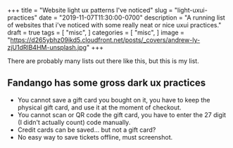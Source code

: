 +++
title = "Website light ux patterns I've noticed"
slug = "light-uxui-practices"
date = "2019-11-07T11:30:00-0700"
description = "A running list of websites that i've noticed with some really neat or nice uxui practices."
draft = true
tags = [
    "misc",
]
categories = [
    "misc",
]
image = "https://d265ybhz09ikd5.cloudfront.net/posts/_covers/andrew-ly-zjU1dRlB4HM-unsplash.jpg"
+++ 

There are probably many lists out there like this, but this is my list.

## Fandango has some gross dark ux practices

* You cannot save a gift card you bought on it, you have to keep the physical gift card, and use it at the moment of checkout.
* You cannot scan or QR code the gift card, you have to enter the 27 digit (I didn't actually count) code manually.
* Credit cards can be saved... but not a gift card?
* No easy way to save tickets offline, must screenshot.
